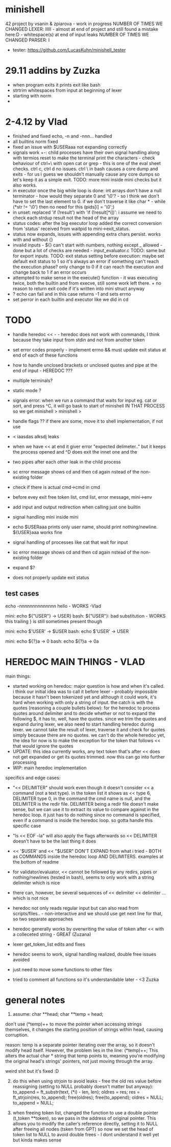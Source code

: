 # minishell

42 project by vsanin & zpiarova - work in progress
NUMBER OF TIMES WE CHANGED LEXER: IIIII - almost at end of project and still found a mistake here:D - whitespace(s) at end of input leaks
NUMBER OF TIMES WE CHANGED PARSER: I
- tester: https://github.com/LucasKuhn/minishell_tester

# 29.11 addins by Zuzka
- when program exits it prints exit like bash
- strtrim whitespaces from input at beginning of lexer
- starting with norm
-

# 2-4.12 by Vlad
- finished and fixed echo, -n and -nnn... handled
- all builtins norm fixed
- fixed an issue with $USERaaa not expanding correctly
- signals work +-: child processes have their own signal handling along with termios reset to make the terminal print the characters - check behaviour of ctrl+\ with open cat or grep - this is one of the eval sheet checks. ctrl c, ctrl d no issues. ctrl \ in bash causes a core dump and exits - for us i guess we shouldn't manually cause any core dumps so let's keep it as a simple exit.
TODO: more mini inside mini checks but it also works.
- in executor once the big while loop is done: int arrays don't have a null terminator - how would they separate 0 and '\0'? - so i think we don't have to set the last element to 0. if we don't traverse it like char * - while (*str != '\0') then no need for this (pids[i] = '\0';)
- in unset: replaced 'if (!result') with 'if (!result[*i])': i assume we need to check each strdup result not the head of the array
- status codes: after the big executor loop added the correct conversion from 'status' received from waitpid to mini->exit_status.
- status now expands, issues with appending extra chars persist. works with and without {}
- invalid inputs - ${} can't start with numbers, nothing except _ allowed - done but a lot of checks are needed - input_evaluator.c
TODO: same but for export inputs.
TODO: exit status setting before execution: maybe set default exit status to 1 so it's always an error if something can't reach the execution phase? only change to 0 if it can reach the execution and change back to 1 if an error occurs
- attempted to make sense in the execute() function - it was executing twice, both the builtin and from execve, still some work left there. + no reason to return exit code if it's written into mini struct anyway
- ? echo can fail and in this case returns -1 and sets errno
- set perror in each builtin and executor like we did in cd 

# TODO
- handle heredoc << - - heredoc does not work with commands, I think because they take input from stdin and not from another token
- set error codes properly - implement errno && must update exit status at end of each of these functions
- how to handle unclosed brackets or unclosed quotes and pipe at the end of input - HEREDOC ???
- multiple terminals?
- static mode ?
- signals error: when we run a command that waits for input eg. cat or sort, and press ^C, it will go bask to start of minishell IN THAT PROCESS so we get minishell > minishell >
- handle flags ?? if there are some, move it to shell implementation, if not use
-  < iaasdas alksdj  leaks
- when we have << at end it giver error "expected delimeter.." but it keeps the process opened and ^D does exit the innet one and the
- two pipes after each other leak in the child process
- sc error message shows cd and then cd again nstead of the non-existing folder
- check if there is actual cmd->cmd in cmd
- before evey exit free token list, cmd list, error message, mini->env
- add input and output redirection when calling just one builtin

- signal handling mini inside mini

- echo $USERaaa prints only user name, should print nothing/newline. ${USER}aaa works fine
- signal handling of processes like cat that wait for input
- sc error message shows cd and then cd again nstead of the non-existing folder
- expand $?
- does not properly update exit status

## test cases
echo -nnnnnnnnnnnnnn hello - WORKS -Vlad

mini: echo ${"USER"} -> USER}
bash: ${"USER"}: bad substitution - WORKS
this trailing } is still sometimes present though

mini: echo $'USER' -> $USER
bash: echo $'USER' -> USER

mini: echo ${?}a -> 0
bash: echo ${?}a -> 0a

# HEREDOC MAIN THINGS - VLAD
main things:
- started working on heredoc: major question is how and when it's called. i think our initial idea was to call it before lexer - probably impossible because it hasn't been tokenized yet and although it could work, it's hard when working with only a string of input. the catch is with the quotes (reasoning a couple bullets below): for the heredoc to process quotes around delimiter and to decide whether or not to expand the following $, it has to, well, have the quotes. since we trim the quotes and expand during lexer, we also need to start handling heredoc during lexer. we cannot take the result of lexer, traverse it and check for quotes simply because there are no quotes. we can't do the whole heredoc yet, the idea for now is to make the exception for the token that follows << that would ignore the quotes
- UPDATE: this idea currently works, any text token that's after << does not get expanded or get its quotes trimmed. now this can go into further processing
- WIP: main heredoc implementation

specifics and edge cases:
- "<< DELIMITER" should work even though it doesn't consider << a command (not a text type). in the token list it shows as << type 6, DELIMITER type 0, in the command the cmd name is null, and the DELIMITER is the redir file. DELIMITER being a redir file doesn't make sense, but we can use it to extract its value to compare against in the heredoc loop. it just has to do nothing since no command is specified, even if a command is inside the heredoc loop. so gotta handle this specific case
- "ls << EOF -la" will also apply the flags afterwards so << DELIMITER doesn't have to be the last thing it does
- << '$USER' and << "$USER" DON'T EXPAND from what i tried - BOTH as COMMANDS inside the heredoc loop AND DELIMITERS. examples at the bottom of readme
- for validator/evaluator, << cannot be followed by any redirs, pipes or nothing/newlines (tested in bash), seems to only work with a string delimiter which is nice
- there can, however, be several sequences of << delimiter << delimiter ... which is not nice
- heredoc not only reads regular input but can also read from scripts/files.. - non-interactive and we should use get next line for that, so two separate approaches

- heredoc generally works by overwriting the value of token after << with a colleceted string - GREAT (Zuzana)
- lexer get_token_list edits and fixes

- heredoc seems to work, signal handling realized, double free issues avoided
- just need to move some functions to other files
- tried to comment all functions so it's understandable later - <3 Zuzka

# general notes

1. assume:
char **head;
char **temp = head;

don't use (*temp)++ to move the pointer when accessing strings themselves, it changes the starting position of strings within head, causing corruption.

reason: temp is a separate pointer iterating over the array, so it doesn't modify head itself. However, the problem lies in the line:
(*temp)++;
This alters the actual char * string that temp points to, meaning you're modifying the original head's strings' pointers, not just moving through the array.

weird shit but it's fixed :D

2. do this when using strjoin to avoid leaks - free the old res value before reassigning (setting to NULL probably doesn't matter but anyway):
to_append = ft_substr(text, (*i) - len, len);
oldres = res;
res = ft_strjoin(res, to_append);
free(oldres);
free(to_append);
oldres = NULL;
to_append = NULL;

3. when freeing token list, changed the function to use a double pointer (t_token **token), so we pass in the address of original pointer. This allows you to modify the caller’s reference directly, setting it to NULL after freeing all nodes (tsken from GPT) so now we set the head of token list to NULL to avoid double frees - I dont understand it well yet but kinda makes sense
